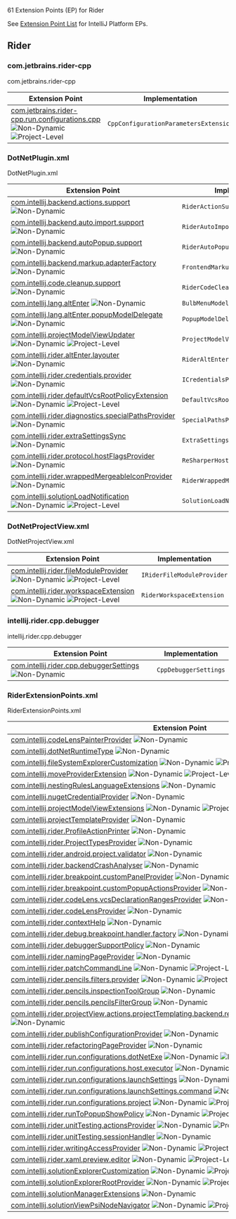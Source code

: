 [//]: # (title: Rider Extension Point List)

<!-- Copyright 2000-2021 JetBrains s.r.o. and other contributors. Use of this source code is governed by the Apache 2.0 license that can be found in the LICENSE file. -->

61 Extension Points (EP) for Rider

See [Extension Point List](extension_point_list.md) for IntelliJ Platform EPs.

<include src="extension_point_list.md" include-id="ep_list_legend"></include>
                                     
## Rider

### com.jetbrains.rider-cpp
com.jetbrains.rider-cpp

| Extension Point | Implementation |
|-----------------|----------------|
| [com.jetbrains.rider-cpp.run.configurations.cpp](https://jb.gg/ipe?extensions=com.jetbrains.rider-cpp.run.configurations.cpp) ![Non-Dynamic](https://img.shields.io/badge/-Non--Dynamic-orange) ![Project-Level](https://img.shields.io/badge/-Project--Level-yellow) | `CppConfigurationParametersExtension` | 


### DotNetPlugin.xml
DotNetPlugin.xml

| Extension Point | Implementation |
|-----------------|----------------|
| [com.intellij.backend.actions.support](https://jb.gg/ipe?extensions=com.intellij.backend.actions.support) ![Non-Dynamic](https://img.shields.io/badge/-Non--Dynamic-orange) | `RiderActionSupportPolicy` | 
| [com.intellij.backend.auto.import.support](https://jb.gg/ipe?extensions=com.intellij.backend.auto.import.support) ![Non-Dynamic](https://img.shields.io/badge/-Non--Dynamic-orange) | `RiderAutoImportSupportPolicy` | 
| [com.intellij.backend.autoPopup.support](https://jb.gg/ipe?extensions=com.intellij.backend.autoPopup.support) ![Non-Dynamic](https://img.shields.io/badge/-Non--Dynamic-orange) | `RiderAutoPopupSupportPolicy` | 
| [com.intellij.backend.markup.adapterFactory](https://jb.gg/ipe?extensions=com.intellij.backend.markup.adapterFactory) ![Non-Dynamic](https://img.shields.io/badge/-Non--Dynamic-orange) | `FrontendMarkupAdapterFactory` | 
| [com.intellij.code.cleanup.support](https://jb.gg/ipe?extensions=com.intellij.code.cleanup.support) ![Non-Dynamic](https://img.shields.io/badge/-Non--Dynamic-orange) | `RiderCodeCleanupSupportPolicy` | 
| [com.intellij.lang.altEnter](https://jb.gg/ipe?extensions=com.intellij.lang.altEnter) ![Non-Dynamic](https://img.shields.io/badge/-Non--Dynamic-orange) | `BulbMenuModelFactory` | 
| [com.intellij.lang.altEnter.popupModelDelegate](https://jb.gg/ipe?extensions=com.intellij.lang.altEnter.popupModelDelegate) ![Non-Dynamic](https://img.shields.io/badge/-Non--Dynamic-orange) | `PopupModelDelegate` | 
| [com.intellij.projectModelViewUpdater](https://jb.gg/ipe?extensions=com.intellij.projectModelViewUpdater) ![Non-Dynamic](https://img.shields.io/badge/-Non--Dynamic-orange) ![Project-Level](https://img.shields.io/badge/-Project--Level-yellow) | `ProjectModelViewUpdater` | 
| [com.intellij.rider.altEnter.layouter](https://jb.gg/ipe?extensions=com.intellij.rider.altEnter.layouter) ![Non-Dynamic](https://img.shields.io/badge/-Non--Dynamic-orange) | `RiderAltEnterLayouter` | 
| [com.intellij.rider.credentials.provider](https://jb.gg/ipe?extensions=com.intellij.rider.credentials.provider) ![Non-Dynamic](https://img.shields.io/badge/-Non--Dynamic-orange) | `ICredentialsProvider` | 
| [com.intellij.rider.defaultVcsRootPolicyExtension](https://jb.gg/ipe?extensions=com.intellij.rider.defaultVcsRootPolicyExtension) ![Non-Dynamic](https://img.shields.io/badge/-Non--Dynamic-orange) ![Project-Level](https://img.shields.io/badge/-Project--Level-yellow) | `DefaultVcsRootPolicyExtension` | 
| [com.intellij.rider.diagnostics.specialPathsProvider](https://jb.gg/ipe?extensions=com.intellij.rider.diagnostics.specialPathsProvider) ![Non-Dynamic](https://img.shields.io/badge/-Non--Dynamic-orange) | `SpecialPathsProvider` | 
| [com.intellij.rider.extraSettingsSync](https://jb.gg/ipe?extensions=com.intellij.rider.extraSettingsSync) ![Non-Dynamic](https://img.shields.io/badge/-Non--Dynamic-orange) | `ExtraSettingsSync` | 
| [com.intellij.rider.protocol.hostFlagsProvider](https://jb.gg/ipe?extensions=com.intellij.rider.protocol.hostFlagsProvider) ![Non-Dynamic](https://img.shields.io/badge/-Non--Dynamic-orange) | `ReSharperHostFlagsProvider` | 
| [com.intellij.rider.wrappedMergeableIconProvider](https://jb.gg/ipe?extensions=com.intellij.rider.wrappedMergeableIconProvider) ![Non-Dynamic](https://img.shields.io/badge/-Non--Dynamic-orange) | `RiderWrappedMergeableIconProvider` | 
| [com.intellij.solutionLoadNotification](https://jb.gg/ipe?extensions=com.intellij.solutionLoadNotification) ![Non-Dynamic](https://img.shields.io/badge/-Non--Dynamic-orange) ![Project-Level](https://img.shields.io/badge/-Project--Level-yellow) | `SolutionLoadNotification` | 

### DotNetProjectView.xml
DotNetProjectView.xml

| Extension Point | Implementation |
|-----------------|----------------|
| [com.intellij.rider.fileModuleProvider](https://jb.gg/ipe?extensions=com.intellij.rider.fileModuleProvider) ![Non-Dynamic](https://img.shields.io/badge/-Non--Dynamic-orange) ![Project-Level](https://img.shields.io/badge/-Project--Level-yellow) | `IRiderFileModuleProvider` | 
| [com.intellij.rider.workspaceExtension](https://jb.gg/ipe?extensions=com.intellij.rider.workspaceExtension) ![Non-Dynamic](https://img.shields.io/badge/-Non--Dynamic-orange) ![Project-Level](https://img.shields.io/badge/-Project--Level-yellow) | `RiderWorkspaceExtension` | 

### intellij.rider.cpp.debugger
intellij.rider.cpp.debugger

| Extension Point | Implementation |
|-----------------|----------------|
| [com.intellij.rider.cpp.debuggerSettings](https://jb.gg/ipe?extensions=com.intellij.rider.cpp.debuggerSettings) ![Non-Dynamic](https://img.shields.io/badge/-Non--Dynamic-orange) | `CppDebuggerSettings` | 

### RiderExtensionPoints.xml
RiderExtensionPoints.xml

| Extension Point | Implementation |
|-----------------|----------------|
| [com.intellij.codeLensPainterProvider](https://jb.gg/ipe?extensions=com.intellij.codeLensPainterProvider) ![Non-Dynamic](https://img.shields.io/badge/-Non--Dynamic-orange) | `ICodeLensEntryBasePainter` | 
| [com.intellij.dotNetRuntimeType](https://jb.gg/ipe?extensions=com.intellij.dotNetRuntimeType) ![Non-Dynamic](https://img.shields.io/badge/-Non--Dynamic-orange) | `DotNetRuntimeType` | 
| [com.intellij.fileSystemExplorerCustomization](https://jb.gg/ipe?extensions=com.intellij.fileSystemExplorerCustomization) ![Non-Dynamic](https://img.shields.io/badge/-Non--Dynamic-orange) ![Project-Level](https://img.shields.io/badge/-Project--Level-yellow) | `FileSystemExplorerCustomization` | 
| [com.intellij.moveProviderExtension](https://jb.gg/ipe?extensions=com.intellij.moveProviderExtension) ![Non-Dynamic](https://img.shields.io/badge/-Non--Dynamic-orange) ![Project-Level](https://img.shields.io/badge/-Project--Level-yellow) | `MoveProviderExtension` | 
| [com.intellij.nestingRulesLanguageExtensions](https://jb.gg/ipe?extensions=com.intellij.nestingRulesLanguageExtensions) ![Non-Dynamic](https://img.shields.io/badge/-Non--Dynamic-orange) | `RiderNestingRulesLanguageExtensions` | 
| [com.intellij.nugetCredentialProvider](https://jb.gg/ipe?extensions=com.intellij.nugetCredentialProvider) ![Non-Dynamic](https://img.shields.io/badge/-Non--Dynamic-orange) | `NuGetCredentialProvider` | 
| [com.intellij.projectModelViewExtensions](https://jb.gg/ipe?extensions=com.intellij.projectModelViewExtensions) ![Non-Dynamic](https://img.shields.io/badge/-Non--Dynamic-orange) ![Project-Level](https://img.shields.io/badge/-Project--Level-yellow) | `ProjectModelViewExtensions` | 
| [com.intellij.projectTemplateProvider](https://jb.gg/ipe?extensions=com.intellij.projectTemplateProvider) ![Non-Dynamic](https://img.shields.io/badge/-Non--Dynamic-orange) | `RiderProjectTemplateProvider` | 
| [com.intellij.rider.ProfileActionPrinter](https://jb.gg/ipe?extensions=com.intellij.rider.ProfileActionPrinter) ![Non-Dynamic](https://img.shields.io/badge/-Non--Dynamic-orange) | `ProfileActionPrinter` | 
| [com.intellij.rider.ProjectTypesProvider](https://jb.gg/ipe?extensions=com.intellij.rider.ProjectTypesProvider) ![Non-Dynamic](https://img.shields.io/badge/-Non--Dynamic-orange) | `RiderProjectTypesProvider` | 
| [com.intellij.rider.android.project.validator](https://jb.gg/ipe?extensions=com.intellij.rider.android.project.validator) ![Non-Dynamic](https://img.shields.io/badge/-Non--Dynamic-orange) | `ICustomAndroidProjectValidator` | 
| [com.intellij.rider.backendCrashAnalyser](https://jb.gg/ipe?extensions=com.intellij.rider.backendCrashAnalyser) ![Non-Dynamic](https://img.shields.io/badge/-Non--Dynamic-orange) | `BackendCrashAnalyzer` | 
| [com.intellij.rider.breakpoint.customPanelProvider](https://jb.gg/ipe?extensions=com.intellij.rider.breakpoint.customPanelProvider) ![Non-Dynamic](https://img.shields.io/badge/-Non--Dynamic-orange) | `IDotNetLineBreakpointCustomPanelsProvider` | 
| [com.intellij.rider.breakpoint.customPopupActionsProvider](https://jb.gg/ipe?extensions=com.intellij.rider.breakpoint.customPopupActionsProvider) ![Non-Dynamic](https://img.shields.io/badge/-Non--Dynamic-orange) | `IDotNetLineBreakpointPopupActionsProvider` | 
| [com.intellij.rider.codeLens.vcsDeclarationRangesProvider](https://jb.gg/ipe?extensions=com.intellij.rider.codeLens.vcsDeclarationRangesProvider) ![Non-Dynamic](https://img.shields.io/badge/-Non--Dynamic-orange) | `VcsDeclarationRangesProvider` | 
| [com.intellij.rider.codeLensProvider](https://jb.gg/ipe?extensions=com.intellij.rider.codeLensProvider) ![Non-Dynamic](https://img.shields.io/badge/-Non--Dynamic-orange) | `CodeLensProvider` | 
| [com.intellij.rider.contextHelp](https://jb.gg/ipe?extensions=com.intellij.rider.contextHelp) ![Non-Dynamic](https://img.shields.io/badge/-Non--Dynamic-orange) | `RiderContextHelpExtension` | 
| [com.intellij.rider.debug.breakpoint.handler.factory](https://jb.gg/ipe?extensions=com.intellij.rider.debug.breakpoint.handler.factory) ![Non-Dynamic](https://img.shields.io/badge/-Non--Dynamic-orange) | `IDotNetSupportedBreakpointHandlerFactory` | 
| [com.intellij.rider.debuggerSupportPolicy](https://jb.gg/ipe?extensions=com.intellij.rider.debuggerSupportPolicy) ![Non-Dynamic](https://img.shields.io/badge/-Non--Dynamic-orange) | `RiderDebuggerSupportPolicy` | 
| [com.intellij.rider.namingPageProvider](https://jb.gg/ipe?extensions=com.intellij.rider.namingPageProvider) ![Non-Dynamic](https://img.shields.io/badge/-Non--Dynamic-orange) | `NamingPageProvider` | 
| [com.intellij.rider.patchCommandLine](https://jb.gg/ipe?extensions=com.intellij.rider.patchCommandLine) ![Non-Dynamic](https://img.shields.io/badge/-Non--Dynamic-orange) ![Project-Level](https://img.shields.io/badge/-Project--Level-yellow) | `PatchCommandLineExtension` | 
| [com.intellij.rider.pencils.filters.provider](https://jb.gg/ipe?extensions=com.intellij.rider.pencils.filters.provider) ![Non-Dynamic](https://img.shields.io/badge/-Non--Dynamic-orange) ![Project-Level](https://img.shields.io/badge/-Project--Level-yellow) | `PencilsFiltersProvider` | 
| [com.intellij.rider.pencils.inspectionToolGroup](https://jb.gg/ipe?extensions=com.intellij.rider.pencils.inspectionToolGroup) ![Non-Dynamic](https://img.shields.io/badge/-Non--Dynamic-orange) | `n/a` | 
| [com.intellij.rider.pencils.pencilsFilterGroup](https://jb.gg/ipe?extensions=com.intellij.rider.pencils.pencilsFilterGroup) ![Non-Dynamic](https://img.shields.io/badge/-Non--Dynamic-orange) | `n/a` | 
| [com.intellij.rider.projectView.actions.projectTemplating.backend.reSharperProjectTemplateCustomizer](https://jb.gg/ipe?extensions=com.intellij.rider.projectView.actions.projectTemplating.backend.reSharperProjectTemplateCustomizer) ![Non-Dynamic](https://img.shields.io/badge/-Non--Dynamic-orange) | `ReSharperProjectTemplateCustomizer` | 
| [com.intellij.rider.publishConfigurationProvider](https://jb.gg/ipe?extensions=com.intellij.rider.publishConfigurationProvider) ![Non-Dynamic](https://img.shields.io/badge/-Non--Dynamic-orange) | `RiderContextPublishProvider` | 
| [com.intellij.rider.refactoringPageProvider](https://jb.gg/ipe?extensions=com.intellij.rider.refactoringPageProvider) ![Non-Dynamic](https://img.shields.io/badge/-Non--Dynamic-orange) | `RefactoringPageProvider` | 
| [com.intellij.rider.run.configurations.dotNetExe](https://jb.gg/ipe?extensions=com.intellij.rider.run.configurations.dotNetExe) ![Non-Dynamic](https://img.shields.io/badge/-Non--Dynamic-orange) ![Project-Level](https://img.shields.io/badge/-Project--Level-yellow) | `DotNetExeConfigurationExtension` | 
| [com.intellij.rider.run.configurations.host.executor](https://jb.gg/ipe?extensions=com.intellij.rider.run.configurations.host.executor) ![Non-Dynamic](https://img.shields.io/badge/-Non--Dynamic-orange) ![Project-Level](https://img.shields.io/badge/-Project--Level-yellow) | `RunConfigurationHostExecutorExtensions` | 
| [com.intellij.rider.run.configurations.launchSettings](https://jb.gg/ipe?extensions=com.intellij.rider.run.configurations.launchSettings) ![Non-Dynamic](https://img.shields.io/badge/-Non--Dynamic-orange) ![Project-Level](https://img.shields.io/badge/-Project--Level-yellow) | `LaunchSettingsConfigurationExtension` | 
| [com.intellij.rider.run.configurations.launchSettings.command](https://jb.gg/ipe?extensions=com.intellij.rider.run.configurations.launchSettings.command) ![Non-Dynamic](https://img.shields.io/badge/-Non--Dynamic-orange) ![Project-Level](https://img.shields.io/badge/-Project--Level-yellow) | `LaunchSettingsCommandExtension` | 
| [com.intellij.rider.run.configurations.project](https://jb.gg/ipe?extensions=com.intellij.rider.run.configurations.project) ![Non-Dynamic](https://img.shields.io/badge/-Non--Dynamic-orange) ![Project-Level](https://img.shields.io/badge/-Project--Level-yellow) | `DotNetProjectConfigurationExtension` | 
| [com.intellij.rider.runToPopupShowPolicy](https://jb.gg/ipe?extensions=com.intellij.rider.runToPopupShowPolicy) ![Non-Dynamic](https://img.shields.io/badge/-Non--Dynamic-orange) ![Project-Level](https://img.shields.io/badge/-Project--Level-yellow) | `RiderRunToPopupShowPolicy` | 
| [com.intellij.rider.unitTesting.actionsProvider](https://jb.gg/ipe?extensions=com.intellij.rider.unitTesting.actionsProvider) ![Non-Dynamic](https://img.shields.io/badge/-Non--Dynamic-orange) ![Project-Level](https://img.shields.io/badge/-Project--Level-yellow) | `RiderUnitTestActionsProvider` | 
| [com.intellij.rider.unitTesting.sessionHandler](https://jb.gg/ipe?extensions=com.intellij.rider.unitTesting.sessionHandler) ![Non-Dynamic](https://img.shields.io/badge/-Non--Dynamic-orange) | `IRiderUnitTestDebuggerSessionsHandler` | 
| [com.intellij.rider.writingAccessProvider](https://jb.gg/ipe?extensions=com.intellij.rider.writingAccessProvider) ![Non-Dynamic](https://img.shields.io/badge/-Non--Dynamic-orange) ![Project-Level](https://img.shields.io/badge/-Project--Level-yellow) | `RiderDebugWritingAccessProvider` | 
| [com.intellij.rider.xaml.preview.editor](https://jb.gg/ipe?extensions=com.intellij.rider.xaml.preview.editor) ![Non-Dynamic](https://img.shields.io/badge/-Non--Dynamic-orange) ![Project-Level](https://img.shields.io/badge/-Project--Level-yellow) | `XamlPreviewEditorExtension` | 
| [com.intellij.solutionExplorerCustomization](https://jb.gg/ipe?extensions=com.intellij.solutionExplorerCustomization) ![Non-Dynamic](https://img.shields.io/badge/-Non--Dynamic-orange) ![Project-Level](https://img.shields.io/badge/-Project--Level-yellow) | `SolutionExplorerCustomization` | 
| [com.intellij.solutionExplorerRootProvider](https://jb.gg/ipe?extensions=com.intellij.solutionExplorerRootProvider) ![Non-Dynamic](https://img.shields.io/badge/-Non--Dynamic-orange) ![Project-Level](https://img.shields.io/badge/-Project--Level-yellow) | `SolutionExplorerRootProvider` | 
| [com.intellij.solutionManagerExtensions](https://jb.gg/ipe?extensions=com.intellij.solutionManagerExtensions) ![Non-Dynamic](https://img.shields.io/badge/-Non--Dynamic-orange) | `SolutionManagerExtensions` | 
| [com.intellij.solutionViewPsiNodeNavigator](https://jb.gg/ipe?extensions=com.intellij.solutionViewPsiNodeNavigator) ![Non-Dynamic](https://img.shields.io/badge/-Non--Dynamic-orange) ![Project-Level](https://img.shields.io/badge/-Project--Level-yellow) | `SolutionViewPsiNodeNavigator` | 

